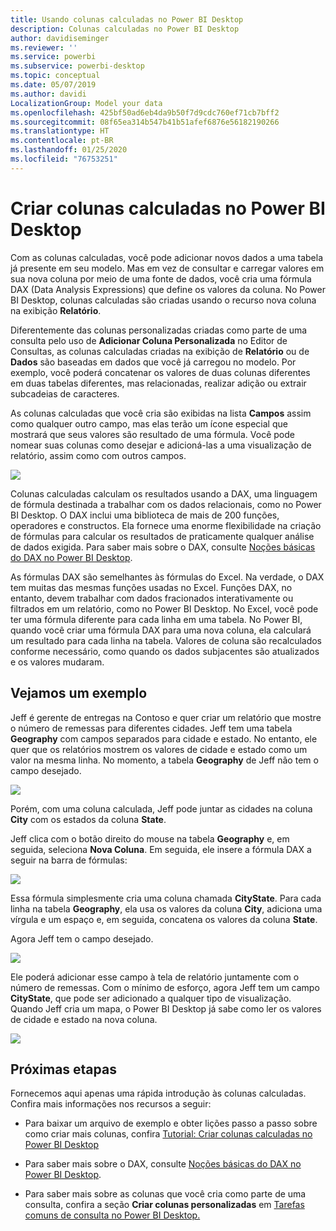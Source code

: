 ```yaml
---
title: Usando colunas calculadas no Power BI Desktop
description: Colunas calculadas no Power BI Desktop
author: davidiseminger
ms.reviewer: ''
ms.service: powerbi
ms.subservice: powerbi-desktop
ms.topic: conceptual
ms.date: 05/07/2019
ms.author: davidi
LocalizationGroup: Model your data
ms.openlocfilehash: 425bf50ad6eb4da9b50f7d9cdc760ef71cb7bff2
ms.sourcegitcommit: 08f65ea314b547b41b51afef6876e56182190266
ms.translationtype: HT
ms.contentlocale: pt-BR
ms.lasthandoff: 01/25/2020
ms.locfileid: "76753251"
---
```

# <a name="create-calculated-columns-in-power-bi-desktop"></a>Criar colunas calculadas no Power BI Desktop
Com as colunas calculadas, você pode adicionar novos dados a uma tabela já presente em seu modelo. Mas em vez de consultar e carregar valores em sua nova coluna por meio de uma fonte de dados, você cria uma fórmula DAX (Data Analysis Expressions) que define os valores da coluna. No Power BI Desktop, colunas calculadas são criadas usando o recurso nova coluna na exibição **Relatório**.

Diferentemente das colunas personalizadas criadas como parte de uma consulta pelo uso de **Adicionar Coluna Personalizada** no Editor de Consultas, as colunas calculadas criadas na exibição de **Relatório** ou de **Dados** são baseadas em dados que você já carregou no modelo. Por exemplo, você poderá concatenar os valores de duas colunas diferentes em duas tabelas diferentes, mas relacionadas, realizar adição ou extrair subcadeias de caracteres.

As colunas calculadas que você cria são exibidas na lista **Campos** assim como qualquer outro campo, mas elas terão um ícone especial que mostrará que seus valores são resultado de uma fórmula. Você pode nomear suas colunas como desejar e adicioná-las a uma visualização de relatório, assim como com outros campos.

![](media/desktop-calculated-columns/calccolinpbid_fields.png)

Colunas calculadas calculam os resultados usando a DAX, uma linguagem de fórmula destinada a trabalhar com os dados relacionais, como no Power BI Desktop. O DAX inclui uma biblioteca de mais de 200 funções, operadores e constructos. Ela fornece uma enorme flexibilidade na criação de fórmulas para calcular os resultados de praticamente qualquer análise de dados exigida. Para saber mais sobre o DAX, consulte [Noções básicas do DAX no Power BI Desktop](desktop-quickstart-learn-dax-basics.md).

As fórmulas DAX são semelhantes às fórmulas do Excel. Na verdade, o DAX tem muitas das mesmas funções usadas no Excel. Funções DAX, no entanto, devem trabalhar com dados fracionados interativamente ou filtrados em um relatório, como no Power BI Desktop. No Excel, você pode ter uma fórmula diferente para cada linha em uma tabela. No Power BI, quando você criar uma fórmula DAX para uma nova coluna, ela calculará um resultado para cada linha na tabela. Valores de coluna são recalculados conforme necessário, como quando os dados subjacentes são atualizados e os valores mudaram.

## <a name="lets-look-at-an-example"></a>Vejamos um exemplo
Jeff é gerente de entregas na Contoso e quer criar um relatório que mostre o número de remessas para diferentes cidades. Jeff tem uma tabela **Geography** com campos separados para cidade e estado. No entanto, ele quer que os relatórios mostrem os valores de cidade e estado como um valor na mesma linha. No momento, a tabela **Geography** de Jeff não tem o campo desejado.

![](media/desktop-calculated-columns/calccolinpbid_cityandstatefields.png)

Porém, com uma coluna calculada, Jeff pode juntar as cidades na coluna **City** com os estados da coluna **State**.

Jeff clica com o botão direito do mouse na tabela **Geography** e, em seguida, seleciona **Nova Coluna**. Em seguida, ele insere a fórmula DAX a seguir na barra de fórmulas:

![](media/desktop-calculated-columns/calccolinpbid_formula.png)

Essa fórmula simplesmente cria uma coluna chamada **CityState**. Para cada linha na tabela **Geography**, ela usa os valores da coluna **City**, adiciona uma vírgula e um espaço e, em seguida, concatena os valores da coluna **State**.

Agora Jeff tem o campo desejado.

![](media/desktop-calculated-columns/calccolinpbid_citystatefield.png)

Ele poderá adicionar esse campo à tela de relatório juntamente com o número de remessas. Com o mínimo de esforço, agora Jeff tem um campo **CityState**, que pode ser adicionado a qualquer tipo de visualização. Quando Jeff cria um mapa, o Power BI Desktop já sabe como ler os valores de cidade e estado na nova coluna.

![](media/desktop-calculated-columns/calccolinpbid_citystatemap.png)

## <a name="next-steps"></a>Próximas etapas
Fornecemos aqui apenas uma rápida introdução às colunas calculadas. Confira mais informações nos recursos a seguir:

* Para baixar um arquivo de exemplo e obter lições passo a passo sobre como criar mais colunas, confira [Tutorial: Criar colunas calculadas no Power BI Desktop](desktop-tutorial-create-calculated-columns.md)

* Para saber mais sobre o DAX, consulte [Noções básicas do DAX no Power BI Desktop](desktop-quickstart-learn-dax-basics.md).

* Para saber mais sobre as colunas que você cria como parte de uma consulta, confira a seção **Criar colunas personalizadas** em [Tarefas comuns de consulta no Power BI Desktop.](desktop-common-query-tasks.md)  

